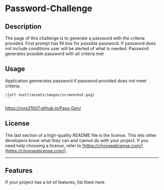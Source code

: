 # Password-Challenge

## Description

The page of this challenge is to generate a password with the criteria provided. First prompt has fill box for possible password. If password does not include conditions user will be alerted of what is needed. Password generates possible password with all criteria met

## Usage

Application gennerates password if password provided does not meet criteria.

    ![alt text](assets/images/screenshot.png)
    ```
https://roro21007.github.io/Pass-Gen/

## License

The last section of a high-quality README file is the license. This lets other developers know what they can and cannot do with your project. If you need help choosing a license, refer to [https://choosealicense.com/](https://choosealicense.com/).

---


## Features

If your project has a lot of features, list them here.